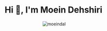 <h1 align="center">Hi 👋, I'm Moein Dehshiri</h1>


<p align="center" >&nbsp;<img align="center" src="https://github-readme-stats.vercel.app/api?username=moeindal&show_icons=true&theme=radical&locale=en" alt="moeindal" /></p>

<!--
<a href="https://github.com/braydoncoyer">
  <img align="center" style="margin:0.5rem" src="https://github-readme-stats.vercel.app/api/top-langs/?username=moeindal&hide=html,css&title_color=ffffff&text_color=c9cacc&icon_color=4AB197&bg_color=1A2B34" />
</a>


[![Twitter Badge](https://img.shields.io/badge/Twitter-Profile-informational?style=flat&logo=twitter&logoColor=white&color=1CA2F1)](https://twitter.com/BraydonCoyer) [![LinkedIn Badge](https://img.shields.io/badge/LinkedIn-Profile-informational?style=flat&logo=linkedin&logoColor=white&color=0D76A8)](https://www.linkedin.com/in/braydon-coyer/) [![CodePen Badge](https://img.shields.io/badge/CodePen-Profile-informational?style=flat&logo=codepen&logoColor=white&color=black)](https://codepen.io/braydoncoyer)

-->
